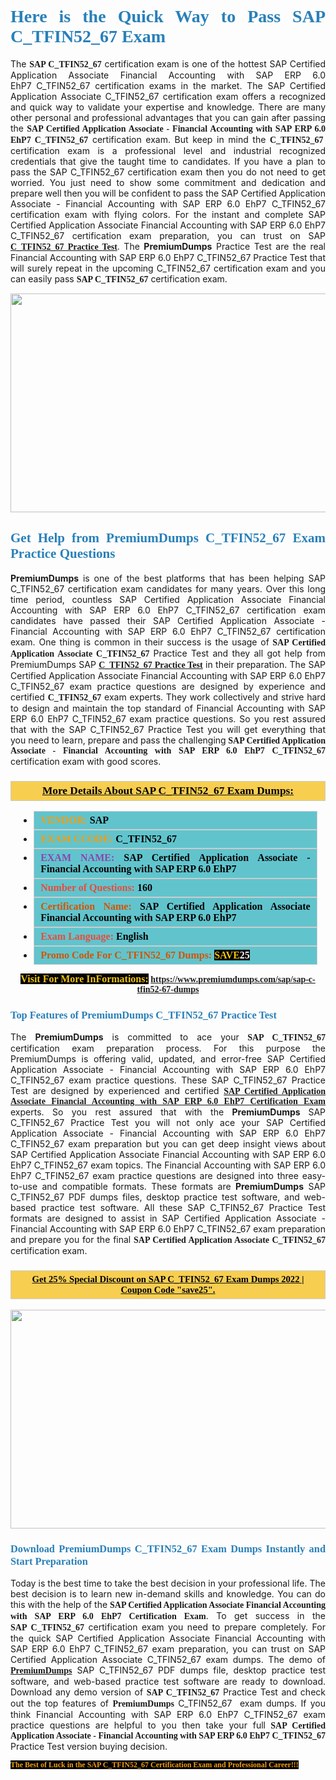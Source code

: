 <h1 style="text-align: justify;"><span style="color:#2980b9;"><span style="font-family:Georgia,serif;"><strong>Here is the Quick Way to Pass SAP C_TFIN52_67 Exam</strong></span></span></h1>

<p style="text-align: justify;">The <span style="font-family:Georgia,serif;"><strong>SAP C_TFIN52_67</strong></span> certification exam is one of the hottest SAP Certified Application Associate Financial Accounting with SAP ERP 6.0 EhP7 C_TFIN52_67 certification exams in the market. The SAP Certified Application Associate C_TFIN52_67 certification exam offers a recognized and quick way to validate your expertise and knowledge. There are many other personal and professional advantages that you can gain after passing the <span style="font-family:Georgia,serif;"><strong>SAP Certified Application Associate - Financial Accounting with SAP ERP 6.0 EhP7 C_TFIN52_67</strong></span> certification exam. But keep in mind the <span style="font-family:Georgia,serif;"><strong>C_TFIN52_67 </strong></span> certification exam is a professional level and industrial recognized credentials that give the taught time to candidates. If you have a plan to pass the SAP C_TFIN52_67 certification exam then you do not need to get worried. You just need to show some commitment and dedication and prepare well then you will be confident to pass the SAP Certified Application Associate - Financial Accounting with SAP ERP 6.0 EhP7 C_TFIN52_67 certification exam with flying colors. For the instant and complete SAP Certified Application Associate Financial Accounting with SAP ERP 6.0 EhP7 C_TFIN52_67 certification exam preparation, you can trust on SAP <span style="font-family:Georgia,serif;"><strong><a href="https://www.premiumdumps.com/sap/sap-c-tfin52-67-dumps">C_TFIN52_67 Practice Test</a></strong></span>. The <strong>PremiumDumps</strong> Practice Test are the real Financial Accounting with SAP ERP 6.0 EhP7 C_TFIN52_67 Practice Test that will surely repeat in the upcoming C_TFIN52_67 certification exam and you can easily pass <span style="font-family:Georgia,serif;"><strong>SAP C_TFIN52_67</strong></span> certification exam.</p>

<p style="text-align: center;"><a href="https://www.premiumdumps.com/sap/sap-c-tfin52-67-dumps"><img alt="" src="https://i.imgur.com/VJaqCPg.jpeg" style="width: 700px; height: 350px;" /></a></p>

<h2 style="text-align: justify;"><span style="color:#2980b9;"><span style="font-family:Georgia,serif;"><strong>Get Help from PremiumDumps C_TFIN52_67 Exam Practice Questions</strong> </span></span></h2>

<p style="text-align: justify;"><span style="font-size:14px;"><strong>PremiumDumps</strong></span> is one of the best platforms that has been helping SAP C_TFIN52_67 certification exam candidates for many years. Over this long time period, countless SAP Certified Application Associate Financial Accounting with SAP ERP 6.0 EhP7 C_TFIN52_67 certification exam candidates have passed their SAP Certified Application Associate - Financial Accounting with SAP ERP 6.0 EhP7 C_TFIN52_67 certification exam. One thing is common in their success is the usage of<span style="font-family:Georgia,serif;"><strong> SAP Certified Application Associate C_TFIN52_67 </strong></span>Practice Test and they all got help from PremiumDumps SAP <a href="https://www.premiumdumps.com/sap/sap-c-tfin52-67-dumps"><span style="font-family:Georgia,serif;"><strong>C_TFIN52_67 Practice Test</strong></span></a> in their preparation. The SAP Certified Application Associate Financial Accounting with SAP ERP 6.0 EhP7 C_TFIN52_67 exam practice questions are designed by experience and certified <span style="font-family:Georgia,serif;"><strong> C_TFIN52_67</strong></span> exam experts. They work collectively and strive hard to design and maintain the top standard of Financial Accounting with SAP ERP 6.0 EhP7 C_TFIN52_67<strong> </strong>exam practice questions. So you rest assured that with the SAP C_TFIN52_67 Practice Test you will get everything that you need to learn, prepare and pass the challenging<span style="font-family:Georgia,serif;"><strong> SAP Certified Application Associate - Financial Accounting with SAP ERP 6.0 EhP7 C_TFIN52_67</strong></span> certification exam with good scores.</p>

<h3 style="background: #f7ce50; border: 1px solid rgb(204, 204, 204); padding: 5px 10px; text-align: center;"><span style="font-family:Georgia,serif;"><u><u><span style="color:#000000;"><span style="font-size:11pt"><span style="line-height:normal"><b><span style="font-size:13.0pt"><span cambria="">More Details About SAP C_TFIN52_67 Exam Dumps:</span></span></b></span></span></span></u></u></span></h3>

<ul>
	<li style="margin:0cm 10pt">
	<div style="background:#61c4cd; border: 1px solid rgb(204, 204, 204); padding: 5px 10px; text-align: justify;"><span style="font-family:Georgia,serif;"><span style="font-size:11pt"><span style="line-height:normal"><b><span style="font-size:12.0pt"><span new="" roman="" times=""><span style="color:#f39c12;">VENDOR:</span> <span style="color:#000000;">SAP</span></span></span></b></span></span></span></div>
	</li>
	<li style="margin:0cm 10pt">
	<div style="background: #61c4cd; border: 1px solid rgb(204, 204, 204); padding: 5px 10px; text-align: justify;"><span style="font-family:Georgia,serif;"><span style="font-size:11pt"><span style="line-height:normal"><b><span style="font-size:12.0pt"><span new="" roman="" times=""><span style="color:#f39c12;">EXAM CCODE:</span> <span style="color:#000000;">C_TFIN52_67</span></span></span></b></span></span></span></div>
	</li>
	<li style="margin:0cm 10pt">
	<div style="background: #61c4cd; border: 1px solid rgb(204, 204, 204); padding: 5px 10px; text-align: justify;"><span style="font-family:Georgia,serif;"><span style="font-size:11pt"><span style="line-height:normal"><b><span style="font-size:12.0pt"><span new="" roman="" times=""><span style="color:#8e44ad;">EXAM NAME:</span> <span style="color:#000000;">SAP Certified Application Associate - Financial Accounting with SAP ERP 6.0 EhP7</span></span></span></b></span></span></span></div>
	</li>
	<li style="margin:0cm 10pt">
	<div style="background: #61c4cd; border: 1px solid rgb(204, 204, 204); padding: 5px 10px;"><span style="font-family:Georgia,serif;"><span style="font-size:11pt"><span style="line-height:normal"><b><span style="font-size:12.0pt"><span new="" roman="" times=""><span style="color:#e74c3c;">Number of Questions:</span><span style="color:#000000;"><span style="color:#f1c40f;"> </span>160</span></span></span></b></span></span></span></div>
	</li>
	<li style="margin:0cm 10pt">
	<div style="background: #61c4cd; border: 1px solid rgb(204, 204, 204); padding: 5px 10px; text-align: justify;"><span style="font-family:Georgia,serif;"><span style="font-size:11pt"><span style="line-height:normal"><b><span style="font-size:12.0pt"><span new="" roman="" times=""><span style="color:#d35400;">Certification Name:</span> <span style="color:#000000;">SAP Certified Application Associate Financial Accounting with SAP ERP 6.0 EhP7</span></span></span></b></span></span></span></div>
	</li>
	<li style="margin:0cm 10pt">
	<div style="background: #61c4cd; border: 1px solid rgb(204, 204, 204); padding: 5px 10px; text-align: justify;"><span style="font-family:Georgia,serif;"><span style="font-size:11pt"><span style="line-height:normal"><b><span style="font-size:12.0pt"><span new="" roman="" times=""><span style="color:#e74c3c;">Exam Language:</span> <span style="color:#000000;">English</span></span></span></b></span></span></span></div>
	</li>
	<li style="margin:0cm 10pt">
	<div style="background: #61c4cd; border: 1px solid rgb(204, 204, 204); padding: 5px 10px;"><span style="font-family:Georgia,serif;"><span style="font-size:11pt"><span style="line-height:normal"><b><span style="font-size:12.0pt"><span new="" roman="" times=""><span style="color:#d35400;">Promo Code For C_TFIN52_67 Dumps:</span><span style="color:#f1c40f;"> <span style="background-color:#000000;">SAVE</span></span><span style="color:#ffffff;"><span style="background-color:#000000;">25</span></span></span></span></b></span></span></span></div>
	</li>
</ul>

<p style="text-align: center;"><span style="font-family:Georgia,serif;"><strong><span style="font-size:16px;"><span style="color:#f1c40f;"><span style="background-color:#000000;">Visit For More InFormations:</span></span></span> <a href="https://www.premiumdumps.com/sap/sap-c-tfin52-67-dumps">https://www.premiumdumps.com/sap/sap-c-tfin52-67-dumps</a></strong></span></p>

<h3 style="text-align: justify;"><span style="color:#2980b9;"><span style="font-family:Georgia,serif;"><span style="font-family:Georgia,serif;"><strong>Top Features of PremiumDumps C_TFIN52_67 Practice Test</strong></span></span></span></h3>

<p style="text-align: justify;">The <span style="font-size:14px;"><strong>PremiumDumps</strong></span> is committed to ace your<span style="font-family:Georgia,serif;"><strong> SAP C_TFIN52_67</strong></span> certification exam preparation process. For this purpose the PremiumDumps is offering valid, updated, and error-free SAP Certified Application Associate - Financial Accounting with SAP ERP 6.0 EhP7 C_TFIN52_67 exam practice questions. These SAP C_TFIN52_67 Practice Test are designed by experienced and certified <a href="https://www.premiumdumps.com/sap/sap-certified-application-associate-exam-dumps"><span style="font-family:Georgia,serif;"><strong>SAP Certified Application Associate Financial Accounting with SAP ERP 6.0 EhP7 Certification Exam</strong></span></a> experts. So you rest assured that with the <span style="font-size:14px;"><strong>PremiumDumps </strong></span>SAP C_TFIN52_67 Practice Test you will not only ace your SAP Certified Application Associate - Financial Accounting with SAP ERP 6.0 EhP7 C_TFIN52_67 exam preparation but you can get deep insight views about SAP Certified Application Associate Financial Accounting with SAP ERP 6.0 EhP7 C_TFIN52_67 exam topics. The Financial Accounting with SAP ERP 6.0 EhP7 C_TFIN52_67 exam practice questions are designed into three easy-to-use and compatible formats. These formats are <strong>PremiumDumps</strong> SAP C_TFIN52_67 PDF dumps files, desktop practice test software, and web-based practice test software. All these SAP C_TFIN52_67 Practice Test formats are designed to assist in SAP Certified Application Associate - Financial Accounting with SAP ERP 6.0 EhP7 C_TFIN52_67 exam preparation and prepare you for the final <span style="font-family:Georgia,serif;"><strong>SAP Certified Application Associate C_TFIN52_67</strong></span> certification exam.</p>

<h3 style="background: rgb(247, 206, 80); border: 1px solid rgb(204, 204, 204); padding: 5px 10px; text-align: center;"><span style="font-family:Georgia,serif;"><u><span style="color:#000000;"><span style="font-size:11pt;"><span style="line-height:normal;"><b><span cambria="">Get 25% Special Discount on SAP C_TFIN52_67 Exam Dumps 2022 | Coupon Code "save25".</span></b></span></span></span></u></span></h3>

<p style="text-align: center;"><strong><a href="https://www.premiumdumps.com/sap/sap-c-tfin52-67-dumps"><img alt="" src="https://i.imgur.com/F18GQwv.jpeg" style="width: 700px; height: 350px;" /></a></strong></p>

<h3 style="text-align: justify;"><span style="color:#2980b9;"><span style="font-family:Georgia,serif;"><span style="font-family:Georgia,serif;"><strong>Download PremiumDumps C_TFIN52_67 Exam Dumps Instantly and Start Preparation</strong></span></span></span></h3>

<p style="text-align: justify;">Today is the best time to take the best decision in your professional life. The best decision is to learn new in-demand skills and knowledge. You can do this with the help of the <span style="font-family:Georgia,serif;"><strong>SAP Certified Application Associate Financial Accounting with SAP ERP 6.0 EhP7 Certification Exam</strong></span>. To get success in the <strong><span style="font-family:Georgia,serif;">SAP C_TFIN52_67</span></strong> certification exam you need to prepare completely. For the quick SAP Certified Application Associate Financial Accounting with SAP ERP 6.0 EhP7 C_TFIN52_67 exam preparation, you can trust on SAP Certified Application Associate C_TFIN52_67 exam dumps. The demo of <a href="https://www.premiumdumps.com/"><span style="font-family:Georgia,serif;"><strong><span style="font-size:14px;">PremiumDumps</span></strong></span></a> SAP C_TFIN52_67 PDF dumps file, desktop practice test software, and web-based practice test software are ready to download. Download any demo version of <span style="font-family:Georgia,serif;"><strong>SAP C_TFIN52_67</strong></span> Practice Test and check out the top features of <span style="font-size:14px;"><span style="font-family:Georgia,serif;"><strong>PremiumDumps</strong></span></span> C_TFIN52_67  exam dumps. If you think Financial Accounting with SAP ERP 6.0 EhP7 C_TFIN52_67 exam practice questions are helpful to you then take your full<span style="font-family:Georgia,serif;"><strong> SAP Certified Application Associate - Financial Accounting with SAP ERP 6.0 EhP7 C_TFIN52_67 </strong></span>Practice Test version buying decision.</p>

<p style="text-align: justify;"><span style="color:#f39c12;"><span style="font-size:12px;"><span style="font-family:Georgia,serif;"><strong><span style="background-color:#000000;">The Best of Luck in the SAP C_TFIN52_67 Certification Exam and Professional Career!!!</span></strong></span></span></span></p>

